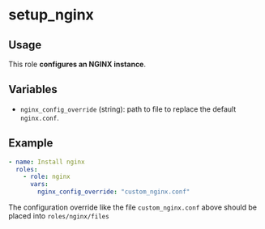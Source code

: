 # setup_nginx

## Usage

This role **configures an NGINX instance**.

## Variables

- `nginx_config_override` (string): path to file to replace the default `nginx.conf`.

## Example

```yml
- name: Install nginx
  roles:
    - role: nginx
      vars:
        nginx_config_override: "custom_nginx.conf"
```

The configuration override like the file `custom_nginx.conf` above should be
placed into `roles/nginx/files`
